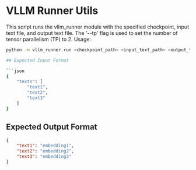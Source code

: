 # VLLM Runner Utils

This script runs the vllm_runner module with the specified checkpoint, input text file, and output text file.
The '--tp' flag is used to set the number of tensor parallelism (TP) to 2.
Usage:
```bash
python -m vllm_runner.run <checkpoint_path> <input_text_path> <output_text_path> --tp <tensor_parallelism>

## Expected Input Format

```json
{
    "texts": [
        "text1",
        "text2",
        "text3"
    ]
}
```

## Expected Output Format

```json
{
    "text1": "embedding1",
    "text2": "embedding2",
    "text3": "embedding3"
}
```